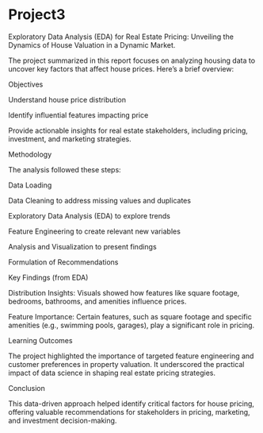 # Project3

Exploratory Data Analysis (EDA) for Real Estate Pricing: Unveiling the Dynamics of House Valuation in a Dynamic Market.

The project summarized in this report focuses on analyzing housing data to uncover key factors that affect house prices. Here’s a brief overview:

Objectives

Understand house price distribution

Identify influential features impacting price

Provide actionable insights for real estate stakeholders, including pricing, investment, and marketing strategies.

Methodology

The analysis followed these steps:

Data Loading

Data Cleaning to address missing values and duplicates

Exploratory Data Analysis (EDA) to explore trends

Feature Engineering to create relevant new variables

Analysis and Visualization to present findings

Formulation of Recommendations

Key Findings (from EDA)

Distribution Insights: Visuals showed how features like square footage, bedrooms, bathrooms, and amenities influence prices.

Feature Importance: Certain features, such as square footage and specific amenities (e.g., swimming pools, garages), play a significant role in pricing.

Learning Outcomes

The project highlighted the importance of targeted feature engineering and customer preferences in property valuation. It underscored the practical impact of data science in shaping real estate pricing strategies.

Conclusion

This data-driven approach helped identify critical factors for house pricing, offering valuable recommendations for stakeholders in pricing, marketing, and investment decision-making.
